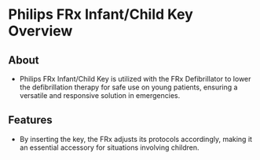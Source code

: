 # Philips FRx Infant/Child Key Overview

## About

- Philips FRx Infant/Child Key is utilized with the FRx Defibrillator to lower the defibrillation therapy for safe use on young patients, ensuring a versatile and responsive solution in emergencies.

## Features

- By inserting the key, the FRx adjusts its protocols accordingly, making it an essential accessory for situations involving children.
